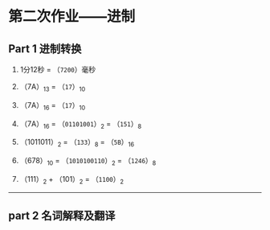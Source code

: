 # 第二次作业——进制

## Part 1 进制转换

1. 1分12秒 = （`7200`）毫秒

2. （7A）<sub>13</sub> = （`17`）<sub>10</sub>

3. （7A）<sub>16</sub> = （`17`）<sub>10</sub>

4. （7A）<sub>16</sub> = （`01101001`）<sub>2</sub> = （`151`）<sub>8</sub>

5. （1011011）<sub>2</sub> = （`133`）<sub>8</sub> = （`5B`）<sub>16</sub>

6. （678）<sub>10</sub> = （`1010100110`）<sub>2</sub> = （`1246`）<sub>8</sub>

7. （111）<sub>2</sub> + （101）<sub>2</sub> = （`1100`）<sub>2</sub>

------------------------

## part 2 名词解释及翻译